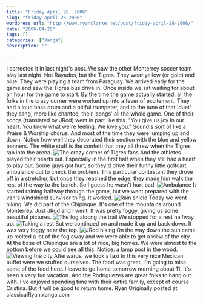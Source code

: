 ```yaml
---
title: "Friday April 28, 2006"
slug: "friday-april-28-2006"
wordpress_url: "http://www.ryanclarke.net/post/friday-april-28-2006/"
date: "2006-04-28"
tags: []
categories: ["Xanga"]
description: ""

---
```


I corrected it in last night's post. We saw the other Monterrey soccer team play last night. Not Rayados, but the Tigres. They wear yellow (or gold) and blue. They were playing a team from Paraguay.
We arrived early for the game and saw the Tigres bus drive in. Once inside we sat waiting for about an hour for the game to start. By the time the game actually started, all the folks in the crazy corner were worked up into a fever of excitement. They had a loud bass drum and a pitiful trumpeter, and to the tune of that 'duet' they sang, more like chanted, their 'songs' all the whole game. One of their songs (translated by JRod) went in part like this. "You give us joy in our heart. You know what we're feeling. We love you." Sound's sort of like a Praise & Worship chorus. And most of the time they were jumping up and down. Notice how well they decorated their section with the blue and yellow banners. The white stuff is the confetti that they all threw when the Tigres ran into the arena.
![The crazy corner of Tigres fans](http://img.photobucket.com/albums/v300/classicalRyan/Mexico/CrazyCorner.jpg)
And the athletes played their hearts out. Especially in the first half when they still had a heart to play out. Some guys got hurt, so they'd drive their funny little golfcart ambulance out to check the problem. This particular contestant they drove off in a stretcher, but once they reached the edge, they made him walk the rest of the way to the bench. So I guess he wasn't hurt bad.
![Ambulance](http://img.photobucket.com/albums/v300/classicalRyan/Mexico/Ambulance.jpg)
It started raining halfway through the game, but we went prepared with the van's windshield sunvisor thing. It worked.
![Rain shield](http://img.photobucket.com/albums/v300/classicalRyan/Mexico/RainShield.jpg)
Today we went hiking. We did part of the Chipinque. It's one of the mountains around Monterrey. Just JRod and I went. It was pretty foggy, giving us some beautiful pictures.
![The fog aloong the trail](http://img.photobucket.com/albums/v300/classicalRyan/Mexico/FoggyTrail.jpg)
We stopped for a rest halfway up.
![Taking a rest](http://img.photobucket.com/albums/v300/classicalRyan/Mexico/RestStop.jpg)
But we continued on and made it up and back down. It was very foggy near the top.
![JRod hiking](http://img.photobucket.com/albums/v300/classicalRyan/Mexico/JRodTrail.jpg)
On the way down the sun came up melted a lot of the fog away and we were able to get a view of the city. At the base of Chipinque are a lot of nice, big homes. We were almost to the bottom before we could see all this. Notice: a lamp post in the wood.
![Viewing the city](http://img.photobucket.com/albums/v300/classicalRyan/Mexico/CityView.jpg)
Afterwards, we took a taxi to this very nice Mexican buffet were we stuffed ourselves. The food was great. I'm going to miss some of the food here. I leave to go home tomorrow morning about 11. It's been a very fun vacation. And the Rodriguezes are great folks to hang out with. I've enjoyed spending time with their entire family, except of course Cristina.
But it will be good to return home.
Ryan
Originally posted at classicalRyan.xanga.com
